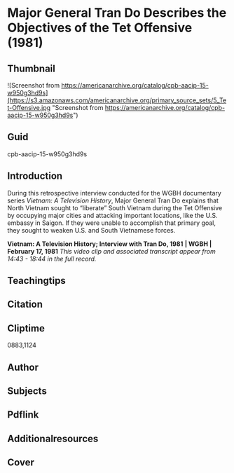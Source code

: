 # Major General Tran Do Describes the Objectives of the Tet Offensive (1981)

## Thumbnail

![Screenshot from https://americanarchive.org/catalog/cpb-aacip-15-w950g3hd9s](https://s3.amazonaws.com/americanarchive.org/primary_source_sets/5_Tet-Offensive.jpg "Screenshot from https://americanarchive.org/catalog/cpb-aacip-15-w950g3hd9s")


## Guid
cpb-aacip-15-w950g3hd9s

## Introduction

During this retrospective interview conducted for the WGBH documentary series *Vietnam: A Television History*, Major General Tran Do explains that North Vietnam sought to “liberate” South Vietnam during the Tet Offensive by occupying major cities and attacking important locations, like the U.S. embassy in Saigon. If they were unable to accomplish that primary goal, they sought to weaken U.S. and South Vietnamese forces.

<b>Vietnam: A Television History; Interview with Tran Do, 1981</b>
<b>| WGBH | February 17, 1981</b>
<i>This video clip and associated transcript appear from 14:43 - 18:44 in the full record.</i>

## Teachingtips

## Citation

## Cliptime

0883,1124

## Author
## Subjects
## Pdflink
## Additionalresources
## Cover
